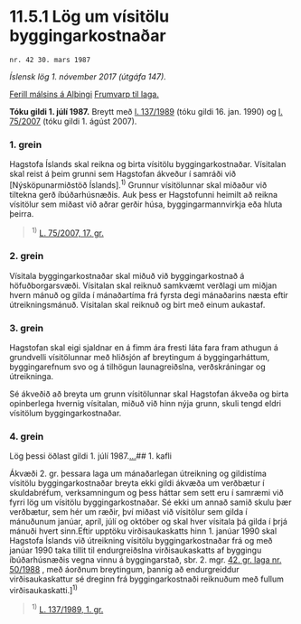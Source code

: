 # 11.5.1 Lög um vísitölu byggingarkostnaðar

`nr. 42 30. mars 1987`

_Íslensk lög 1. nóvember 2017 (útgáfa 147)._

[Ferill málsins á Alþingi](https://www.althingi.is/thingstorf/thingmalalistar-eftir-thingum/ferill/?ltg=109&mnr=423)
[Frumvarp til laga.](https://www.althingi.is/altext/109/s/pdf/0866.pdf)

**Tóku gildi 1. júlí 1987.**
Breytt með
[l. 137/1989](https://althingi.is/altext/stjt/1989.137.html) (tóku gildi 16. jan. 1990) og
[l. 75/2007](https://althingi.is/altext/stjt/2007.075.html) (tóku gildi 1. ágúst 2007).

### 1. grein

Hagstofa Íslands skal reikna og birta vísitölu byggingarkostnaðar. Vísitalan skal reist á þeim grunni sem Hagstofan ákveður í samráði við [Nýsköpunarmiðstöð Íslands].<sup>1)</sup> Grunnur vísitölunnar skal miðaður við tiltekna gerð íbúðarhúsnæðis. Auk þess er Hagstofunni heimilt að reikna vísitölur sem miðast við aðrar gerðir húsa, byggingarmannvirkja eða hluta þeirra.

> <sup>1)</sup> [L. 75/2007, 17. gr.](https://althingi.is/altext/stjt/2007.075.html#G17)

### 2. grein

Vísitala byggingarkostnaðar skal miðuð við byggingarkostnað á höfuðborgarsvæði. Vísitalan skal reiknuð samkvæmt verðlagi um miðjan hvern mánuð og gilda í mánaðartíma frá fyrsta degi mánaðarins næsta eftir útreikningsmánuð. Vísitalan skal reiknuð og birt með einum aukastaf.

### 3. grein

Hagstofan skal eigi sjaldnar en á fimm ára fresti láta fara fram athugun á grundvelli vísitölunnar með hliðsjón af breytingum á byggingarháttum, byggingarefnum svo og á tilhögun launagreiðslna, verðskráningar og útreikninga.

Sé ákveðið að breyta um grunn vísitölunnar skal Hagstofan ákveða og birta opinberlega hvernig vísitalan, miðuð við hinn nýja grunn, skuli tengd eldri vísitölum byggingarkostnaðar.

### 4. grein

Lög þessi öðlast gildi 1. júlí 1987.[…](https://www.althingi.is/lagasafn/leidbeiningar/)## 1. kafli

Ákvæði 2. gr. þessara laga um mánaðarlegan útreikning og gildistíma vísitölu byggingarkostnaðar breyta ekki gildi ákvæða um verðbætur í skuldabréfum, verksamningum og þess háttar sem sett eru í samræmi við fyrri lög um vísitölu byggingarkostnaðar. Sé ekki um annað samið skulu þær verðbætur, sem hér um ræðir, því miðast við vísitölur sem gilda í mánuðunum janúar, apríl, júlí og október og skal hver vísitala þá gilda í þrjá mánuði hvert sinn.Eftir upptöku virðisaukaskatts hinn 1. janúar 1990 skal Hagstofa Íslands við útreikning vísitölu byggingarkostnaðar frá og með janúar 1990 taka tillit til endurgreiðslna virðisaukaskatts af byggingu íbúðarhúsnæðis vegna vinnu á byggingarstað, sbr. 2. mgr. [42. gr. laga nr. 50/1988](1988050.md#G42) , með áorðnum breytingum, þannig að endurgreiddur virðisaukaskattur sé dreginn frá byggingarkostnaði reiknuðum með fullum virðisaukaskatti.]<sup>1)</sup> 

> <sup>1)</sup> [L. 137/1989, 1. gr.](https://althingi.is/altext/stjt/1989.137.html)
